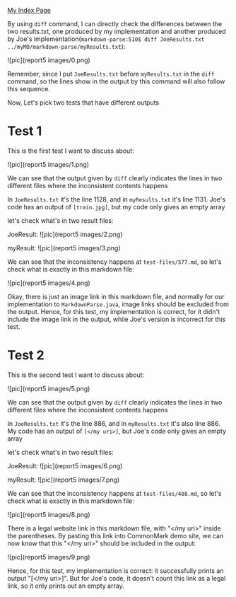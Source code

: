 [My Index Page](https://henohyj.github.io/cse15l-lab-reports/index.html)

By using ```diff``` command, I can directly check the differences between the two results.txt, one produced by my
implementation and another produced by Joe's implementation(```markdown-parse:510$ diff JoeResults.txt  ../myMD/markdown-parse/myResults.txt```):

![pic](report5 images/0.png)

Remember, since I put ```JoeResults.txt``` before ```myResults.txt``` in the ```diff``` command, so the lines show in the output by this command will also 
follow this sequence.

Now, Let's pick two tests that have different outputs

# Test 1

This is the first test I want to discuss about:

![pic](report5 images/1.png)

We can see that the output given by ```diff``` clearly indicates the lines in two different files where the inconsistent contents happens

In ```JoeResults.txt``` it's the line 1128, and in ```myResults.txt``` it's line 1131. Joe's code has an output of ```[train.jpg]```, but 
my code only gives an empty array


let's check what's in two result files:

JoeResult: ![pic](report5 images/2.png)

myResult: ![pic](report5 images/3.png)


We can see that the inconsistency happens at ```test-files/577.md```, so let's check what is exactly in this markdown file:

![pic](report5 images/4.png)


Okay, there is just an image link in this markdown file, and normally for our implementation to ```MarkdownParse.java```, image links
should be excluded from the output. Hence, for this test, my implementation is correct, for it didn't include the image link in the output, while Joe's 
version is incorrect for this test.


# Test 2

This is the second test I want to discuss about:

![pic](report5 images/5.png)

We can see that the output given by ```diff``` clearly indicates the lines in two different files where the inconsistent contents happens

In ```JoeResults.txt``` it's the line 886, and in ```myResults.txt``` it's also line 886. My code has an output of ```[</my uri>]```, but 
Joe's code only gives an empty array


let's check what's in two result files:

JoeResult: 
![pic](report5 images/6.png)

myResult: 
![pic](report5 images/7.png)


We can see that the inconsistency happens at ```test-files/488.md```, so let's check what is exactly in this markdown file:

![pic](report5 images/8.png)


There is a legal website link in this markdown file, with "</my uri>" inside the parentheses. 
By pasting this link into CommonMark demo site, we can now know that this "</my uri>" should be included in the output:

![pic](report5 images/9.png)


Hence, for this test, my implementation is correct: it successfully prints an output "[</my uri>]". But for Joe's code, it doesn't
count this link as a legal link, so it only prints out an empty array.

